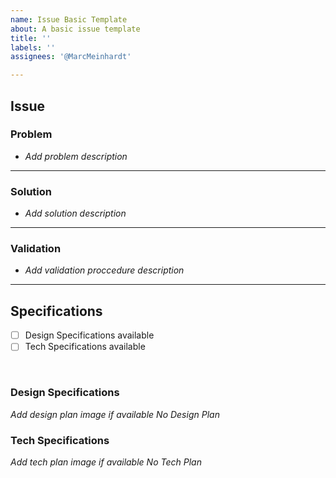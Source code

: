 ```yaml
---
name: Issue Basic Template
about: A basic issue template
title: ''
labels: ''
assignees: '@MarcMeinhardt'

---
```

## Issue
### Problem
- _Add problem description_

____

### Solution
- _Add solution description_

____

### Validation
- _Add validation proccedure description_

____

## Specifications
- [ ] Design Specifications available
- [ ] Tech Specifications available
<br>

### Design Specifications
_Add design plan image if available_
_No Design Plan_

### Tech Specifications
_Add tech plan image if available_
_No Tech Plan_



